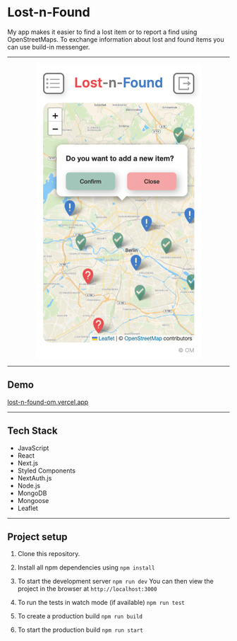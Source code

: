 # Lost-n-Found

My app makes it easier to find a lost item or to report a find using OpenStreetMaps. To exchange information about lost and found items you can use build-in messenger.

-----------

<p  align="center">
<img width="375" height="667" src="/access/mobile_view.png">
</p>

-------------

## Demo

[lost-n-found-om.vercel.app](https://capstone-project-lost-n-found.vercel.app/)



------------------

## Tech Stack

- JavaScript
- React
- Next.js
- Styled Components
- NextAuth.js
- Node.js
- MongoDB
- Mongoose
- Leaflet

------------

## Project setup

1. Clone this repository.

2. Install all npm dependencies using `npm install`

3. To start the development server `npm run dev` 
You can then view the project in the browser at `http://localhost:3000`

4. To run the tests in watch mode (if available) `npm run test`

5. To create a production build `npm run build`

6. To start the production build `npm run start`



